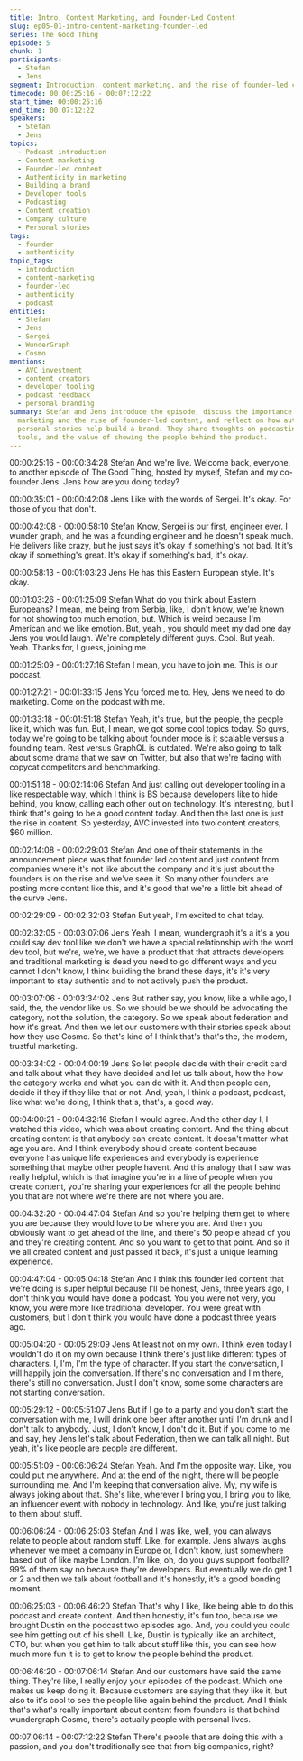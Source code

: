 ```yaml
---
title: Intro, Content Marketing, and Founder-Led Content
slug: ep05-01-intro-content-marketing-founder-led
series: The Good Thing
episode: 5
chunk: 1
participants:
  - Stefan
  - Jens
segment: Introduction, content marketing, and the rise of founder-led content
timecode: 00:00:25:16 - 00:07:12:22
start_time: 00:00:25:16
end_time: 00:07:12:22
speakers:
  - Stefan
  - Jens
topics:
  - Podcast introduction
  - Content marketing
  - Founder-led content
  - Authenticity in marketing
  - Building a brand
  - Developer tools
  - Podcasting
  - Content creation
  - Company culture
  - Personal stories
tags:
  - founder
  - authenticity
topic_tags:
  - introduction
  - content-marketing
  - founder-led
  - authenticity
  - podcast
entities:
  - Stefan
  - Jens
  - Sergei
  - WunderGraph
  - Cosmo
mentions:
  - AVC investment
  - content creators
  - developer tooling
  - podcast feedback
  - personal branding
summary: Stefan and Jens introduce the episode, discuss the importance of content
  marketing and the rise of founder-led content, and reflect on how authenticity and
  personal stories help build a brand. They share thoughts on podcasting, developer
  tools, and the value of showing the people behind the product.
---
```


00:00:25:16 - 00:00:34:28
Stefan
And we're live. Welcome back, everyone, to another episode of The Good Thing, hosted by
myself, Stefan and my co-founder Jens. Jens how are you doing today?

00:00:35:01 - 00:00:42:08
Jens
Like with the words of Sergei. It's okay. For those of you that don't.

00:00:42:08 - 00:00:58:10
Stefan
Know, Sergei is our first, engineer ever. I wunder graph, and he was a founding engineer and he
doesn't speak much. He delivers like crazy, but he just says it's okay if something's not bad. It
it's okay if something's great. It's okay if something's bad, it's okay.

00:00:58:13 - 00:01:03:23
Jens
He has this Eastern European style. It's okay.

00:01:03:26 - 00:01:25:09
Stefan
What do you think about Eastern Europeans? I mean, me being from Serbia, like, I don't know,
we're known for not showing too much emotion, but. Which is weird because I'm American and
we like emotion. But, yeah , you should meet my dad one day Jens you would laugh. We're
completely different guys. Cool. But yeah. Yeah. Thanks for, I guess, joining me.

00:01:25:09 - 00:01:27:16
Stefan
I mean, you have to join me. This is our podcast.

00:01:27:21 - 00:01:33:15
Jens
You forced me to. Hey, Jens we need to do marketing. Come on the podcast with me.

00:01:33:18 - 00:01:51:18
Stefan
Yeah, it's true, but the people, the people like it, which was fun. But, I mean, we got some cool
topics today. So guys, today we're going to be talking about founder mode is it scalable versus a
founding team. Rest versus GraphQL is outdated. We're also going to talk about some drama
that we saw on Twitter, but also that we're facing with copycat competitors and benchmarking.

00:01:51:18 - 00:02:14:06
Stefan
And just calling out developer tooling in a like respectable way, which I think is BS because
developers like to hide behind, you know, calling each other out on technology. It's interesting,
but I think that's going to be a good content today. And then the last one is just the rise in
content. So yesterday, AVC invested into two content creators, $60 million.

00:02:14:08 - 00:02:29:03
Stefan
And one of their statements in the announcement piece was that founder led content and just
content from companies where it's not like about the company and it's just about the founders is
on the rise and we've seen it. So many other founders are posting more content like this, and it's
good that we're a little bit ahead of the curve Jens.

00:02:29:09 - 00:02:32:03
Stefan
But yeah, I'm excited to chat tday.

00:02:32:05 - 00:03:07:06
Jens
Yeah. I mean, wundergraph it's a it's a you could say dev tool like we don't we have a special
relationship with the word dev tool, but we're, we're, we have a product that that attracts
developers and traditional marketing is dead you need to go different ways and you cannot I
don't know, I think building the brand these days, it's it's very important to stay authentic and to
not actively push the product.

00:03:07:06 - 00:03:34:02
Jens
But rather say, you know, like a while ago, I said, the, the vendor like us. So we should be we
should be advocating the category, not the solution, the category. So we speak about federation
and how it's great. And then we let our customers with their stories speak about how they use
Cosmo. So that's kind of I think that's that's the, the modern, trustful marketing.

00:03:34:02 - 00:04:00:19
Jens
So let people decide with their credit card and talk about what they have decided and let us talk
about, how the how the category works and what you can do with it. And then people can,
decide if they if they like that or not. And, yeah, I think a podcast, podcast, like what we're doing,
I think that's, that's, a good way.

00:04:00:21 - 00:04:32:16
Stefan
I would agree. And the other day I, I watched this video, which was about creating content. And
the thing about creating content is that anybody can create content. It doesn't matter what age
you are. And I think everybody should create content because everyone has unique life
experiences and everybody is experience something that maybe other people havent. And this
analogy that I saw was really helpful, which is that imagine you're in a line of people when you
create content, you're sharing your experiences for all the people behind you that are not where
we're there are not where you are.

00:04:32:20 - 00:04:47:04
Stefan
And so you're helping them get to where you are because they would love to be where you are.
And then you obviously want to get ahead of the line, and there's 50 people ahead of you and
they're creating content. And so you want to get to that point. And so if we all created content
and just passed it back, it's just a unique learning experience.

00:04:47:04 - 00:05:04:18
Stefan
And I think this founder led content that we're doing is super helpful because I'll be honest,
Jens, three years ago, I don't think you would have done a podcast. You you were not very, you
know, you were more like traditional developer. You were great with customers, but I don't think
you would have done a podcast three years ago.

00:05:04:20 - 00:05:29:09
Jens
At least not on my own. I think even today I wouldn't do it on my own because I think there's just
like different types of characters. I, I'm, I'm the type of character. If you start the conversation, I
will happily join the conversation. If there's no conversation and I'm there, there's still no
conversation. Just I don't know, some some characters are not starting conversation.

00:05:29:12 - 00:05:51:07
Jens
But if I go to a party and you don't start the conversation with me, I will drink one beer after
another until I'm drunk and I don't talk to anybody. Just, I don't know, I don't do it. But if you
come to me and say, hey Jens let's talk about Federation, then we can talk all night. But yeah,
it's like people are people are different.

00:05:51:09 - 00:06:06:24
Stefan
Yeah. And I'm the opposite way. Like, you could put me anywhere. And at the end of the night,
there will be people surrounding me. And I'm keeping that conversation alive. My, my wife is
always joking about that. She's like, wherever I bring you, I bring you to like, an influencer event
with nobody in technology. And like, you're just talking to them about stuff.

00:06:06:24 - 00:06:25:03
Stefan
And I was like, well, you can always relate to people about random stuff. Like, for example. Jens
always laughs whenever we meet a company in Europe or, I don't know, just somewhere based
out of like maybe London. I'm like, oh, do you guys support football? 99% of them say no
because they're developers. But eventually we do get 1 or 2 and then we talk about football and
it's honestly, it's a good bonding moment.

00:06:25:03 - 00:06:46:20
Stefan
That's why I like, like being able to do this podcast and create content. And then honestly, it's
fun too, because we brought Dustin on the podcast two episodes ago. And, you could you could
see him getting out of his shell. Like, Dustin is typically like an architect, CTO, but when you get
him to talk about stuff like this, you can see how much more fun it is to get to know the people
behind the product.

00:06:46:20 - 00:07:06:14
Stefan
And our customers have said the same thing. They're like, I really enjoy your episodes of the
podcast. Which one makes us keep doing it, Because customers are saying that they like it, but
also to it's cool to see the people like again behind the product. And I think that's what's really
important about content from founders is that behind wundergraph Cosmo, there's actually
people with personal lives.

00:07:06:14 - 00:07:12:22
Stefan
There's people that are doing this with a passion, and you don't traditionally see that from big
companies, right?